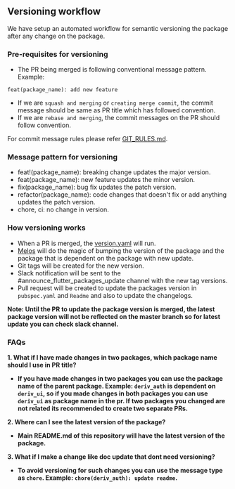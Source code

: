 ## Versioning workflow

We have setup an automated workflow for semantic versioning the package after any change on the package. 

### Pre-requisites for versioning

- The PR being merged is following conventional message pattern. Example: 
```
feat(package_name): add new feature
```
- If we are ```squash and merging``` or ```creating merge commit```, the commit message should be same as PR title which has followed  convention.
- If we are ```rebase and merging```, the commit messages on the PR should follow convention.

For commit message rules please refer [GIT_RULES.md](../.github/GIT_RULES.md). 

### Message pattern for versioning

- feat!(package_name): breaking change updates the major version.
- feat(package_name): new feature updates the minor version.
- fix(package_name): bug fix updates the patch version.
- refactor(package_name): code changes that doesn't fix or add anything updates the patch version.
- chore, ci: no change in version.

### How versioning works

- When a PR is merged, the [version.yaml](.github/workflows/version.yaml) will run.
- [Melos](https://melos.invertase.dev/) will do the magic of bumping the version of the package and the package that is dependent on the package with new update.
- Git tags will be created for the new version.
- Slack notification will be sent to the #announce_flutter_packages_update channel with the new tag versions.
- Pull request will be created to update the packages version in ```pubspec.yaml``` and ```Readme``` and also to update the changelogs.

<b>Note: Until the PR to update the package version is merged, the latest package version will not be reflected on the master branch so for latest update you can check slack channel.</n>

### FAQs

<b>1. What if I have made changes in two packages, which package name should I use in PR title?</b>
- If you have made changes in two packages you can use the package name of the parent package. Example: ```deriv_auth``` is dependent on ```deriv_ui```, so if you made changes in both packages you can use ```deriv_ui``` as package name in the pr. 
If two packages you changed are not related its recommended to create two separate PRs.

<b>2. Where can I see the latest version of the package?</b>
- Main README.md of this repository will have the latest version of the package.

<b>3. What if I make a change like doc update that dont need versioning?</b>
- To avoid versioning for such changes you can use the message type as ```chore```. Example: ```chore(deriv_auth): update readme```.

